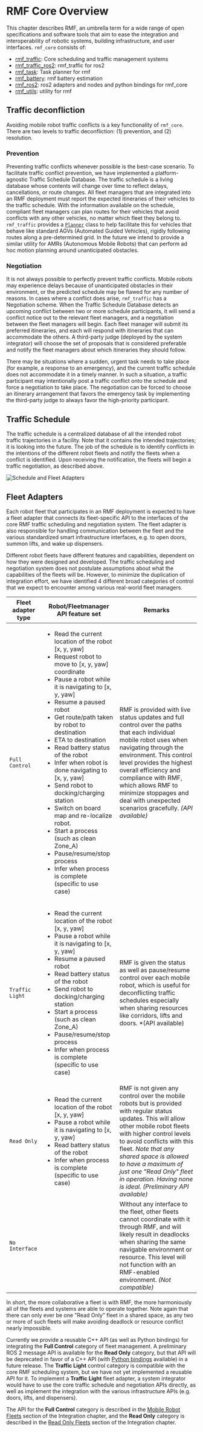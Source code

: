 # RMF Core Overview

This chapter describes RMF, an umbrella term for a wide range of open specifications and software
tools that aim to ease the integration and interoperability of robotic systems,
building infrastructure, and user interfaces. `rmf_core` consists of:
 - [rmf_traffic](https://github.com/open-rmf/rmf_traffic): Core scheduling and traffic management systems
 - [rmf_traffic_ros2](https://github.com/open-rmf/rmf_ros2/tree/main/rmf_traffic_ros2): rmf_traffic for ros2
 - [rmf_task](https://github.com/open-rmf/rmf_task): Task planner for rmf
 - [rmf_battery](https://github.com/open-rmf/rmf_battery): rmf battery estimation
 - [rmf_ros2](https://github.com/open-rmf/rmf_ros2): ros2 adapters and nodes and python bindings for rmf_core
 - [rmf_utils](https://github.com/open-rmf/rmf_utils): utility for rmf

## Traffic deconfliction

Avoiding mobile robot traffic conflicts is a key functionality of `rmf_core`.
There are two levels to traffic deconfliction: (1) prevention, and (2)
resolution.

### Prevention

Preventing traffic conflicts whenever possible is the best-case scenario.
To facilitate traffic conflict prevention, we have implemented a
platform-agnostic Traffic Schedule Database. The traffic schedule is a living
database whose contents will change over time to reflect delays, cancellations,
or route changes. All fleet managers that are integrated into an RMF deployment must
report the expected itineraries of their vehicles to the traffic schedule. With
the information available on the schedule, compliant fleet managers can plan
routes for their vehicles that avoid conflicts with any other vehicles, no
matter which fleet they belong to. `rmf_traffic` provides a
[`Planner`](https://github.com/open-rmf/rmf_traffic/blob/main/rmf_traffic/include/rmf_traffic/agv/Planner.hpp)
class to help facilitate this for vehicles that behave like standard AGVs (Automated Guided Vehicles),
rigidly following routes along a pre-determined grid. In the future
we intend to provide a similar utility for AMRs (Autonomous Mobile Robots) that can perform ad hoc motion
planning around unanticipated obstacles.

### Negotiation

It is not always possible to perfectly prevent traffic conflicts.
Mobile robots may experience delays because of unanticipated obstacles in their
environment, or the predicted schedule may be flawed for any number of reasons.
In cases where a conflict does arise, `rmf_traffic` has a Negotiation scheme.
When the Traffic Schedule Database detects an upcoming conflict between two or
more schedule participants, it will send a conflict notice out to the relevant
fleet managers, and a negotiation between the fleet managers will begin. Each
fleet manager will submit its preferred itineraries, and each will respond with
itineraries that can accommodate the others. A third-party judge (deployed by
the system integrator) will choose the set of proposals that is considered
preferable and notify the fleet managers about which itineraries they should
follow.

There may be situations where a sudden, urgent task needs to take place
(for example, a response to an emergency), and the current traffic schedule does not
accommodate it in a timely manner. In such a situation, a traffic participant
may intentionally post a traffic conflict onto the schedule and force a
negotiation to take place. The negotiation can be forced to choose an itinerary
arrangement that favors the emergency task by implementing the third-party
judge to always favor the high-priority participant.

## Traffic Schedule

The traffic schedule is a centralized database of all the intended robot traffic
trajectories in a facility. Note that it contains the intended trajectories; it is
looking into the future. The job of the schedule is to identify conflicts in
the intentions of the different robot fleets and notify the fleets when a
conflict is identified. Upon receiving the notification, the fleets will begin
a traffic negotiation, as described above.

![Schedule and Fleet Adapters](images/rmf_core/schedule_and_fleet_adapters.png)

## Fleet Adapters

Each robot fleet that participates in an RMF deployment is expected to have a
fleet adapter that connects its fleet-specific API to the interfaces
of the core RMF traffic scheduling and negotiation system. The fleet adapter is
also responsible for handling communication between the fleet and the various
standardized smart infrastructure interfaces, e.g. to open doors, summon lifts,
and wake up dispensers.

Different robot fleets have different features and capabilities, dependent on
how they were designed and developed. The traffic scheduling and negotiation system
does not postulate assumptions about what the capabilities of the fleets will be.
However, to minimize the duplication of integration effort, we have identified 4
different broad categories of control that we expect to encounter among various
real-world fleet managers.

**Fleet adapter type** | **Robot/Fleetmanager API feature set**  | **Remarks**
--- | --- | ---
`Full Control` | <ul><li>Read the current location of the robot [x, y, yaw]</li><li>Request robot to move to [x, y, yaw] coordinate</li><li>Pause a robot while it is navigating to [x, y, yaw]</li><li>Resume a paused robot</li><li>Get route/path taken by robot to destination</li><li>ETA to destination</li><li>Read battery status of the robot</li><li>Infer when robot is done navigating to [x, y, yaw]</li><li>Send robot to docking/charging station</li><li>Switch on board map and re-localize robot.</li><li>Start a process (such as clean Zone_A)</li><li>Pause/resume/stop process</li><li>Infer when process is complete (specific to use case)</li></ul> | RMF is provided with live status updates and full control over the paths that each individual mobile robot uses when navigating through the environment. This control level provides the highest overall efficiency and compliance with RMF, which allows RMF to minimize stoppages and deal with unexpected scenarios gracefully. *(API available)*
`Traffic Light` | <ul><li>Read the current location of the robot [x, y, yaw]</li><li>Pause a robot while it is navigating to [x, y, yaw]</li><li>Resume a paused robot</li><li>Read battery status of the robot</li><li>Send robot to docking/charging station</li><li>Start a process (such as clean Zone_A)</li><li>Pause/resume/stop process</li><li>Infer when process is complete (specific to use case)</li></ul> | RMF is given the status as well as pause/resume control over each mobile robot, which is useful for deconflicting traffic schedules especially when sharing resources like corridors, lifts and doors. *(API available)
`Read Only` | <ul><li>Read the current location of the robot [x, y, yaw]</li><li>Pause a robot while it is navigating to [x, y, yaw]</li><li>Read battery status of the robot</li><li>Infer when process is complete (specific to use case)</li></ul> | RMF is not given any control over the mobile robots but is provided with regular status updates. This will allow other mobile robot fleets with higher control levels to avoid conflicts with this fleet. _Note that any shared space is allowed to have a maximum of just one "Read Only" fleet in operation. Having none is ideal._ *(Preliminary API available)*
`No Interface` | | Without any interface to the fleet, other fleets cannot coordinate with it through RMF, and will likely result in deadlocks when sharing the same navigable environment or resource. This level will not function with an RMF-enabled environment. *(Not compatible)*

In short, the more collaborative a fleet is with RMF, the more harmoniously all of the fleets and systems are able to operate together.
Note again that there can only ever be one "Read Only" fleet in a shared space, as any two or more of such fleets will make avoiding deadlock or resource conflict nearly impossible.

Currently we provide a reusable C++ API (as well as Python bindings) for integrating the **Full Control** category of fleet management.
A preliminary ROS 2 message API is available for the **Read Only** category, but that API will be deprecated in favor of a C++ API 
(with [Python bindings](https://github.com/open-rmf/rmf_ros2/tree/main/rmf_fleet_adapter_python/) available) in a future release.
The **Traffic Light** control category is compatible with the core RMF scheduling system, but we have not yet implemented a reusable API for it.
To implement a **Traffic Light** fleet adapter, a system integrator would have to use the core traffic schedule and negotiation APIs directly, as well as implement the integration with the various infrastructure APIs (e.g. doors, lifts, and dispensers).

The API for the **Full Control** category is described in the [Mobile Robot Fleets](./integration_fleets.md) section of the Integration chapter, and the **Read Only** category is described in the [Read Only Fleets](./integration_read-only.md) section of the Integration chapter.
